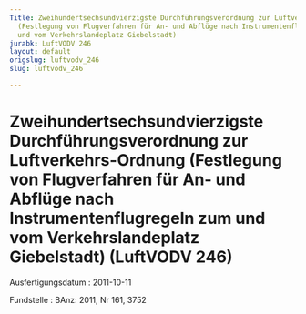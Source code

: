 ```yaml
---
Title: Zweihundertsechsundvierzigste Durchführungsverordnung zur Luftverkehrs-Ordnung
  (Festlegung von Flugverfahren für An- und Abflüge nach Instrumentenflugregeln zum
  und vom Verkehrslandeplatz Giebelstadt)
jurabk: LuftVODV 246
layout: default
origslug: luftvodv_246
slug: luftvodv_246

---
```


# Zweihundertsechsundvierzigste Durchführungsverordnung zur Luftverkehrs-Ordnung (Festlegung von Flugverfahren für An- und Abflüge nach Instrumentenflugregeln zum und vom Verkehrslandeplatz Giebelstadt) (LuftVODV 246)

Ausfertigungsdatum
:   2011-10-11

Fundstelle
:   BAnz: 2011, Nr 161, 3752

